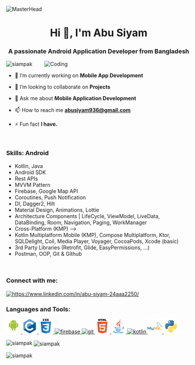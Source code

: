 ![MasterHead](https://4.bp.blogspot.com/-6vGvy4vCcvE/Xdcwnaf7XzI/AAAAAAAANZM/Io2mm8SXjmUVCo60byOn-XpLUpn54nizACLcBGAsYHQ/s1600/image1.gif)
<h1 align="center">Hi 👋, I'm Abu Siyam</h1>
<h3 align="center">A passionate Android Application Developer from Bangladesh</h3>
<img align="right" alt="Coding" width="400" src="https://i.pinimg.com/originals/81/17/8b/81178b47a8598f0c81c4799f2cdd4057.gif">

<p align="left"> <img src="https://komarev.com/ghpvc/?username=siampak&label=Profile%20views&color=0e75b6&style=flat" alt="siampak" /> </p>

- 🔭 I’m currently working on **Mobile App Development**

- 👯 I’m looking to collaborate on **Projects**

- 💬 Ask me about **Mobile Application Development**

- 📫 How to reach me **abusiyam936@gmail.com**

- ⚡ Fun fact **I have.**

  <br>
  
<h3 align="left"> Skills: Android</h3>


- Kotlin, Java
- Android SDK
- Rest APIs
- MVVM Pattern
- Firebase, Google Map API
- Coroutines, Push Notification
- DI, Dagger2, Hilt
- Material Design, Animations, Lottie
- Architecture Components | LifeCycle, ViewModel, LiveData, DataBinding, Room, Navigation, Paging, WorkManager
- Cross-Platform (KMP) -->
- Kotlin Multiplatform Mobile (KMP), Compose Multiplatform,
Ktor,
SQLDelight,
Coil, Media Player,
Voyager, CocoaPods, Xcode (basic)
- 3rd Party Libraries (Retrofit, Glide, EasyPermissions, ...)
- Postman, OOP, Git & Github 

<br>

<h3 align="left">Connect with me:</h3>
<p align="left">
<a href="https://linkedin.com/in/https://www.linkedin.com/in/abu-siyam-24aaa2250/" target="blank"><img align="center" src="https://raw.githubusercontent.com/rahuldkjain/github-profile-readme-generator/master/src/images/icons/Social/linked-in-alt.svg" alt="https://www.linkedin.com/in/abu-siyam-24aaa2250/" height="30" width="40" /></a>
</p>

<h3 align="left">Languages and Tools:</h3>
<p align="left"> <a href="https://developer.android.com" target="_blank" rel="noreferrer"> <img src="https://raw.githubusercontent.com/devicons/devicon/master/icons/android/android-original-wordmark.svg" alt="android" width="40" height="40"/> </a> <a href="https://www.cprogramming.com/" target="_blank" rel="noreferrer"> <img src="https://raw.githubusercontent.com/devicons/devicon/master/icons/c/c-original.svg" alt="c" width="40" height="40"/> </a> <a href="https://www.w3schools.com/css/" target="_blank" rel="noreferrer"> <img src="https://raw.githubusercontent.com/devicons/devicon/master/icons/css3/css3-original-wordmark.svg" alt="css3" width="40" height="40"/> </a> <a href="https://firebase.google.com/" target="_blank" rel="noreferrer"> <img src="https://www.vectorlogo.zone/logos/firebase/firebase-icon.svg" alt="firebase" width="40" height="40"/> </a> <a href="https://git-scm.com/" target="_blank" rel="noreferrer"> <img src="https://www.vectorlogo.zone/logos/git-scm/git-scm-icon.svg" alt="git" width="40" height="40"/> </a> <a href="https://www.w3.org/html/" target="_blank" rel="noreferrer"> <img src="https://raw.githubusercontent.com/devicons/devicon/master/icons/html5/html5-original-wordmark.svg" alt="html5" width="40" height="40"/> </a> <a href="https://www.java.com" target="_blank" rel="noreferrer"> <img src="https://raw.githubusercontent.com/devicons/devicon/master/icons/java/java-original.svg" alt="java" width="40" height="40"/> </a> <a href="https://kotlinlang.org" target="_blank" rel="noreferrer"> <img src="https://www.vectorlogo.zone/logos/kotlinlang/kotlinlang-icon.svg" alt="kotlin" width="40" height="40"/> </a> <a href="https://www.mysql.com/" target="_blank" rel="noreferrer"> <img src="https://raw.githubusercontent.com/devicons/devicon/master/icons/mysql/mysql-original-wordmark.svg" alt="mysql" width="40" height="40"/> </a> <a href="https://www.python.org" target="_blank" rel="noreferrer"> <img src="https://raw.githubusercontent.com/devicons/devicon/master/icons/python/python-original.svg" alt="python" width="40" height="40"/> </a> </p>

<p><img align="left" src="https://github-readme-stats.vercel.app/api/top-langs?username=siampak&show_icons=true&locale=en&layout=compact" alt="siampak" /></p>

<p>&nbsp;<img align="center" src="https://github-readme-stats.vercel.app/api?username=siampak&show_icons=true&locale=en" alt="siampak" /></p>

<p><img align="center" src="https://github-readme-streak-stats.herokuapp.com/?user=siampak&" alt="siampak" /></p>
